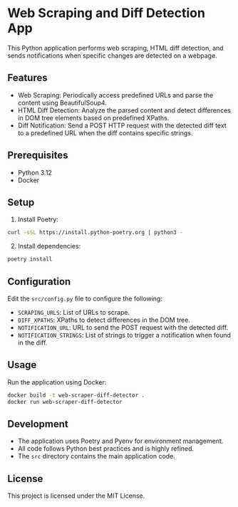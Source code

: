 # Web Scraping and Diff Detection App

This Python application performs web scraping, HTML diff detection, and sends notifications when specific changes are detected on a webpage.

## Features

- Web Scraping: Periodically access predefined URLs and parse the content using BeautifulSoup4.
- HTML Diff Detection: Analyze the parsed content and detect differences in DOM tree elements based on predefined XPaths.
- Diff Notification: Send a POST HTTP request with the detected diff text to a predefined URL when the diff contains specific strings.

## Prerequisites

- Python 3.12
- Docker

## Setup

1. Install Poetry:

  ```bash
  curl -sSL https://install.python-poetry.org | python3 -
  ```

2. Install dependencies:

  ```bash
  poetry install
  ```

## Configuration

Edit the `src/config.py` file to configure the following:
- `SCRAPING_URLS`: List of URLs to scrape.
- `DIFF_XPATHS`: XPaths to detect differences in the DOM tree.
- `NOTIFICATION_URL`: URL to send the POST request with the detected diff.
- `NOTIFICATION_STRINGS`: List of strings to trigger a notification when found in the diff.

## Usage

Run the application using Docker:

```bash
docker build -t web-scraper-diff-detector .
docker run web-scraper-diff-detector
```

## Development

- The application uses Poetry and Pyenv for environment management.
- All code follows Python best practices and is highly refined.
- The `src` directory contains the main application code.

## License

This project is licensed under the MIT License.
